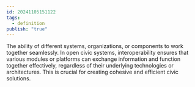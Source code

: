 ```yaml
---
id: 20241105151122
tags:
  - definition
publish: "true"
---
```

The ability of different systems, organizations, or components to work together seamlessly. In open civic systems, interoperability ensures that various modules or platforms can exchange information and function together effectively, regardless of their underlying technologies or architectures. This is crucial for creating cohesive and efficient civic solutions.
